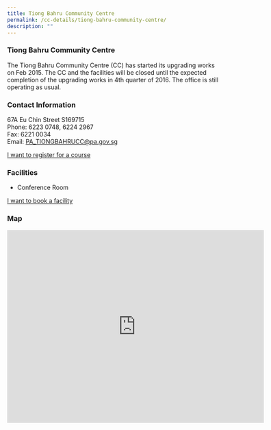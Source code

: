 ```yaml
---
title: Tiong Bahru Community Centre
permalink: /cc-details/tiong-bahru-community-centre/
description: ""
---
```

### Tiong Bahru Community Centre

The Tiong Bahru Community Centre (CC) has started its upgrading works on Feb 2015. The CC and the facilities will be closed until the expected completion of the upgrading works in 4th quarter of 2016. The office is still operating as usual.

### Contact Information

67A Eu Chin Street S169715  
Phone: 6223 0748, 6224 2967  
Fax: 6221 0034  
Email: [PA\_TIONGBAHRUCC@pa.gov.sg](mailto:PA_TIONGBAHRUCC@pa.gov.sg)  

[I want to register for a course](https://www.onepa.gov.sg/)

### Facilities


*   Conference Room

[I want to book a facility](https://www.onepa.gov.sg/)

### Map
<iframe src="https://www.google.com/maps/embed?pb=!1m18!1m12!1m3!1d3988.8171997299946!2d103.82977591533121!3d1.2835516621409941!2m3!1f0!2f0!3f0!3m2!1i1024!2i768!4f13.1!3m3!1m2!1s0x31da197a15cc0001%3A0x8c5bd3b1f0eac6e6!2sHaven%20Educational%20Consultancy%20LLP!5e0!3m2!1sen!2ssg!4v1661223879061!5m2!1sen!2ssg" width="600" height="450" style="border:0;" allowfullscreen="" loading="lazy" ></iframe>